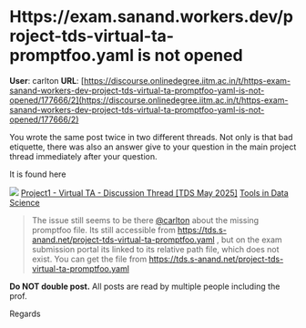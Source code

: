# Https://exam.sanand.workers.dev/project-tds-virtual-ta-promptfoo.yaml is not opened

**User**: carlton
**URL**: [https://discourse.onlinedegree.iitm.ac.in/t/https-exam-sanand-workers-dev-project-tds-virtual-ta-promptfoo-yaml-is-not-opened/177666/2](https://discourse.onlinedegree.iitm.ac.in/t/https-exam-sanand-workers-dev-project-tds-virtual-ta-promptfoo-yaml-is-not-opened/177666/2)

You wrote the same post twice in two different threads. Not only is that bad etiquette, there was also an answer give to your question in the main project thread immediately after your question.

It is found here

![](https://dub1.discourse-cdn.com/flex013/user_avatar/discourse.onlinedegree.iitm.ac.in/vanshbordia/48/70391_2.png)
[Project1 - Virtual TA - Discussion Thread [TDS May 2025]](https://discourse.onlinedegree.iitm.ac.in/t/project1-virtual-ta-discussion-thread-tds-may-2025/176077/106) [Tools in Data Science](/c/courses/tds-kb/34)

> The issue still seems to be there [@carlton](/u/carlton) about the missing promptfoo file.
> Its still accessible from <https://tds.s-anand.net/project-tds-virtual-ta-promptfoo.yaml> , but on the exam submission portal its linked to its relative path file, which does not exist.
> You can get the file from <https://tds.s-anand.net/project-tds-virtual-ta-promptfoo.yaml>

**Do NOT double post.** All posts are read by multiple people including the prof.

Regards
